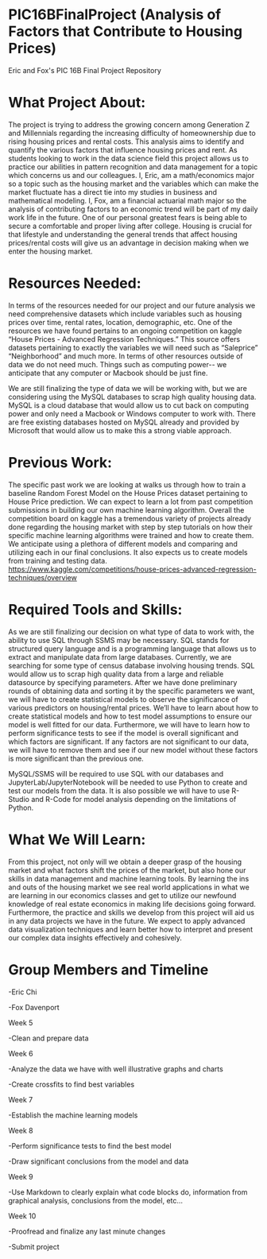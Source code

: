 # PIC16BFinalProject (Analysis of Factors that Contribute to Housing Prices)
Eric and Fox's PIC 16B Final Project Repository

# What Project About:
The project is trying to address the growing concern among Generation Z and Millennials regarding the increasing difficulty of homeownership due to rising housing prices and rental costs. This analysis aims to identify and quantify the various factors that influence housing prices and rent. As students looking to work in the data science field this project allows us to practice our abilities in pattern recognition and data management for a topic which concerns us and our colleagues. I, Eric, am a math/economics major so a topic such as the housing market and the variables which can make the market fluctuate has a direct tie into my studies in business and mathematical modeling. I, Fox, am a financial actuarial math major so the analysis of contributing factors to an economic trend will be part of my daily work life in the future. One of our personal greatest fears is being able to secure a comfortable and proper living after college. Housing is crucial for that lifestyle and understanding the general trends that affect housing prices/rental costs will give us an advantage in decision making when we enter the housing market.

# Resources Needed:
In terms of the resources needed for our project and our future analysis we need comprehensive datasets which include variables such as housing prices over time, rental rates, location, demographic, etc. One of the resources we have found pertains to an ongoing competition on kaggle “House Prices - Advanced Regression Techniques.” This source offers datasets pertaining to exactly the variables we will need such as “Saleprice” “Neighborhood” and much more. In terms of other resources outside of data we do not need much. Things such as computing power-- we anticipate that any computer or Macbook should be just fine. 

We are still finalizing the type of data we will be working with, but we are considering using the MySQL databases to scrap high quality housing data. MySQL is a cloud database that would allow us to cut back on computing power and only need a Macbook or Windows computer to work with. There are free existing databases hosted on MySQL already and provided by Microsoft that would allow us to make this a strong viable approach.

# Previous Work:
The specific past work we are looking at walks us through how to train a baseline Random Forest Model on the House Prices dataset pertaining to House Price prediction. We can expect to learn a lot from past competition submissions in building our own machine learning algorithm. Overall the competition board on kaggle has a tremendous variety of projects already done regarding the housing market with step by step tutorials on how their specific machine learning algorithms were trained and how to create them. We anticipate using a plethora of different models and comparing and utilizing each in our final conclusions. It also expects us to create models from training and testing data.
https://www.kaggle.com/competitions/house-prices-advanced-regression-techniques/overview

# Required Tools and Skills:
As we are still finalizing our decision on what type of data to work with, the ability to use SQL through SSMS may be necessary. SQL stands for structured query language and is a programming language that allows us to extract and manipulate data from large databases. Currently, we are searching for some type of census database involving housing trends. SQL would allow us to scrap high quality data from a large and reliable datasource by specifying parameters. After we have done preliminary rounds of obtaining data and sorting it by the specific parameters we want, we will have to create statistical models to observe the significance of various predictors on housing/rental prices. We’ll have to learn about how to create statistical models and how to test model assumptions to ensure our model is well fitted for our data. Furthermore, we will have to learn how to perform significance tests to see if the model is overall significant and which factors are significant. If any factors are not significant to our data, we will have to remove them and see if our new model without these factors is more significant than the previous one.

MySQL/SSMS will be required to use SQL with our databases and JupyterLab/JupyterNotebook will be needed to use Python to create and test our models from the data. It is also possible we will have to use R-Studio and R-Code for model analysis depending on the limitations of Python. 

# What We Will Learn:
From this project, not only will we obtain a deeper grasp of the housing market and what factors shift the prices of the market, but also hone our skills in data management and machine learning tools. By learning the ins and outs of the housing market we see real world applications in what we are learning in our economics classes and get to utilize our newfound knowledge of real estate economics in making life decisions going forward. Furthermore, the practice and skills we develop from this project will aid us in any data projects we have in the future. We expect to apply advanced data visualization techniques and learn better how to interpret and present our complex data insights effectively and cohesively.

# Group Members and Timeline
-Eric Chi

-Fox Davenport

Week 5
  
  -Clean and prepare data

Week 6
  
  -Analyze the data we have with well illustrative graphs and charts
  
  -Create crossfits to find best variables

Week 7
  
  -Establish the machine learning models

Week 8
  
  -Perform significance tests to find the best model
  
  -Draw significant conclusions from the model and data

Week 9
  
  -Use Markdown to clearly explain what code blocks do, information from graphical analysis, conclusions from the model, etc…

Week 10
  
  -Proofread and finalize any last minute changes
  
  -Submit project

